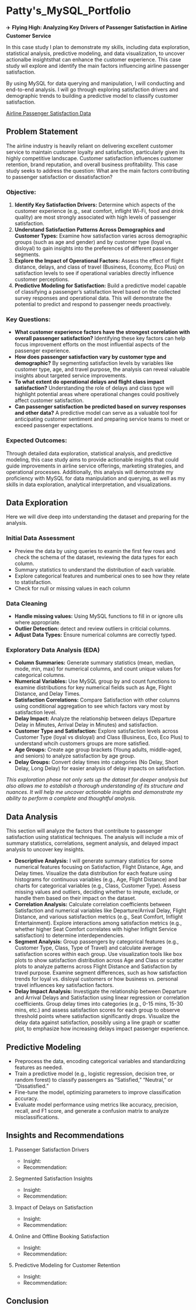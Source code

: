 # Patty's_MySQL_Portfolio
✈️ **Flying High: Analyzing Key Drivers of Passenger Satisfaction in Airline Customer Service** 

In this case study I plan to demonstrate my skills, including data exploration, statistical analysis, predictive modeling, and data visualization, to uncover actionalbe insightsthat can enhance the customer experience. This case study wil explore and identify the main factors influencing airline passenger satisfaction. 

By using MySQL for data querying and manipulation, I will conducting and end-to-end analysis. I will go through exploring satisfaction drivers and demographic trends to building a predictive model to classify customer satisfaction. 

[Airline Passenger Satisfaction Data](https://www.kaggle.com/datasets/teejmahal20/airline-passenger-satisfaction?resource=download)

## Problem Statement
The airline industry is heavily reliant on delivering excellent customer service to maintain customer loyalty and satisfaction, particularly given its highly competitive landscape. Customer satisfaction influences customer retention, brand reputation, and overall business profitability. This case study seeks to address the question: What are the main factors contributing to passenger satisfaction or dissatisfaction?

### Objective:
1. **Identify Key Satisfaction Drivers:** Determine which aspects of the customer experience (e.g., seat comfort, inflight Wi-Fi, food and drink quality) are most strongly associated with high levels of passenger satisfaction.
2. **Understand Satisfaction Patterns Across Demographics and Customer Types:** Examine how satisfaction varies across demographic groups (such as age and gender) and by customer type (loyal vs. disloyal) to gain insights into the preferences of different passenger segments.
3. **Explore the Impact of Operational Factors:** Assess the effect of flight distance, delays, and class of travel (Business, Economy, Eco Plus) on satisfaction levels to see if operational variables directly influence customer perceptions.
4. **Predictive Modeling for Satisfaction:** Build a predictive model capable of classifying a passenger’s satisfaction level based on the collected survey responses and operational data. This will demonstrate the potential to predict and respond to passenger needs proactively.

### Key Questions:
* **What customer experience factors have the strongest correlation with overall passenger satisfaction?** Identifying these key factors can help focus improvement efforts on the most influential aspects of the passenger experience.
* **How does passenger satisfaction vary by customer type and demographic?** By segmenting satisfaction levels by variables like customer type, age, and travel purpose, the analysis can reveal valuable insights about targeted service improvements.
* **To what extent do operational delays and flight class impact satisfaction?** Understanding the role of delays and class type will highlight potential areas where operational changes could positively affect customer satisfaction.
* **Can passenger satisfaction be predicted based on survey responses and other data?** A predictive model can serve as a valuable tool for anticipating customer sentiment and preparing service teams to meet or exceed passenger expectations.

### Expected Outcomes:
Through detailed data exploration, statistical analysis, and predictive modeling, this case study aims to provide actionable insights that could guide improvements in airline service offerings, marketing strategies, and operational processes. Additionally, this analysis will demonstrate my proficiency with MySQL for data manipulation and querying, as well as my skills in data exploration, analytical interpretation, and visualizations.

## Data Exploration
Here we will dive deep into understanding the dataset and preparing for the analysis. 

### Initial Data Assessment
* Preview the data by using queries to examin the first few rows and check the schema of the dataset, reviewing the data types for each column.
* Summary statistics to understand the distribution of each variable.
* Explore categorical features and numberical ones to see how they relate to statisfaction.
* Check for null or missing values in each column

### Data Cleaning
* **Handle missing values:** Using MySQL functions to fill in or ignore ulls where appropriate.
* **Outlier Detection:** detect and review outliers in criticial columns.
* **Adjust Data Types:** Ensure numerical columns are correctly typed.

### Exploratory Data Analysis (EDA)
* **Column Summaries:** Generate summary statistics (mean, median, mode, min, max) for numerical columns, and count unique values for categorical columns.
* **Numerical Variables:** Use MySQL group by and count functions to examine distributions for key numerical fields such as Age, Flight Distance, and Delay Times.
* **Satisfaction Correlations:** Compare Satisfaction with other columns using conditional aggregation to see which factors vary most by satisfaction level.
* **Delay Impact:** Analyze the relationship between delays (Departure Delay in Minutes, Arrival Delay in Minutes) and satisfaction.
* **Customer Type and Satisfaction:** Explore satisfaction levels across Customer Type (loyal vs disloyal) and Class (Business, Eco, Eco Plus) to understand whcih customers groups are more satisfied.
* **Age Groups:** Create age group brackets (Young adults, middle-aged, and seniors) to analyze satisfaction by age group.
* **Delay Groups:** Convert delay times into categories (No Delay, Short Delay, Long Delay) for easier analysis of delay impacts on satisfaction.


_This exploration phase not only sets up the dataset for deeper analysis but also allows me to establish a thorough understanding of its structure and nuances. It will help me uncover actionable insights and demonstrate my ability to perform a complete and thoughtful analysis._

## Data Analysis
This section will analyze the factors that contribute to passenger satisfaction using statistical techniques. The analysis will include a mix of summary statistics, correlations, segment analysis, and delayed impact analysis to uncover key insights.

* **Descriptive Analysis:** I will generate summary statistics for some numerical features focusing on Satisfaction, Flight Distance, Age, and Delay times. Visualize the data distribution for each feature using histograms for continuous variables (e.g., Age, Flight Distance) and bar charts for categorical variables (e.g., Class, Customer Type). Assess missing values and outliers, deciding whether to impute, exclude, or handle them based on their impact on the dataset.
* **Correlation Analysis:** Calculate correlation coefficients between Satisfaction and numerical variables like Departure/Arrival Delay, Flight Distance, and various satisfaction metrics (e.g., Seat Comfort, Inflight Entertainment). Explore interactions among satisfaction metrics (e.g., whether higher Seat Comfort correlates with higher Inflight Service satisfaction) to determine interdependencies.
* **Segment Analysis:** Group passengers by categorical features (e.g., Customer Type, Class, Type of Travel) and calculate average satisfaction scores within each group. Use visualization tools like box plots to show satisfaction distribution across Age and Class or scatter plots to analyze patterns across Flight Distance and Satisfaction by travel purpose. Examine segment differences, such as how satisfaction trends for loyal vs. disloyal customers or how business vs. personal travel influences key satisfaction factors.
* **Delay Impact Analysis:** Investigate the relationship between Departure and Arrival Delays and Satisfaction using linear regression or correlation coefficients.
Group delay times into categories (e.g., 0-15 mins, 15-30 mins, etc.) and assess satisfaction scores for each group to observe threshold points where satisfaction significantly drops.
Visualize the delay data against satisfaction, possibly using a line graph or scatter plot, to emphasize how increasing delays impact passenger experience.

## Predictive Modeling
*  Preprocess the data, encoding categorical variables and standardizing features as needed.
*  Train a predictive model (e.g., logistic regression, decision tree, or random forest) to classify passengers as “Satisfied,” “Neutral,” or “Dissatisfied.”
*  Fine-tune the model, optimizing parameters to improve classification accuracy.
*  Evaluate model performance using metrics like accuracy, precision, recall, and F1 score, and generate a confusion matrix to analyze misclassifications.

## Insights and Recommendations
1. Passenger Satisfaction Drivers
   * Insight:
   * Recommendation:
   
2. Segmented Satisfaction Insights
   * Insight:
   * Recommendation:
3. Impact of Delays on Satisfaction
   * Insight:
   * Recommendation:
4. Online and Offline Booking Satisfaction
   * Insight:
   * Recommendation:
5. Predictive Modeling for Customer Retention
   * Insight:
   * Recommendation:

## Conclusion 
